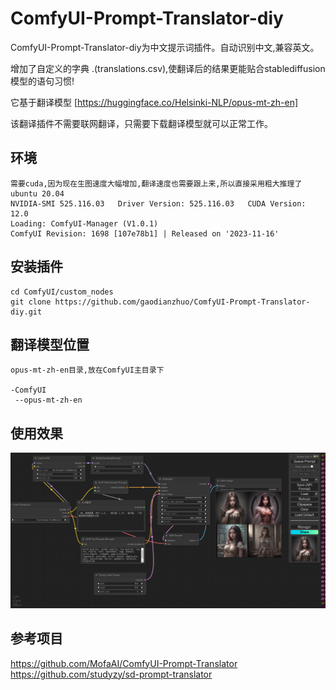 # ComfyUI-Prompt-Translator-diy
ComfyUI-Prompt-Translator-diy为中文提示词插件。自动识别中文,兼容英文。

增加了自定义的字典 .(translations.csv),使翻译后的结果更能贴合stablediffusion模型的语句习惯!

它基于翻译模型 [https://huggingface.co/Helsinki-NLP/opus-mt-zh-en]

 该翻译插件不需要联网翻译，只需要下载翻译模型就可以正常工作。  

## 环境
```
需要cuda,因为现在生图速度大幅增加,翻译速度也需要跟上来,所以直接采用粗大推理了
ubuntu 20.04
NVIDIA-SMI 525.116.03   Driver Version: 525.116.03   CUDA Version: 12.0 
Loading: ComfyUI-Manager (V1.0.1)
ComfyUI Revision: 1698 [107e78b1] | Released on '2023-11-16'
```

## 安装插件
```
cd ComfyUI/custom_nodes
git clone https://github.com/gaodianzhuo/ComfyUI-Prompt-Translator-diy.git
```

## 翻译模型位置
```
opus-mt-zh-en目录,放在ComfyUI主目录下

-ComfyUI
 --opus-mt-zh-en
```

## 使用效果
![使用效果](ui.png)

## 参考项目
https://github.com/MofaAI/ComfyUI-Prompt-Translator
https://github.com/studyzy/sd-prompt-translator